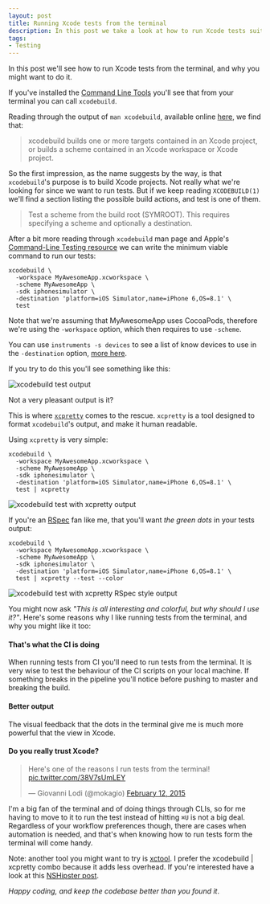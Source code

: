 ```yaml
---
layout: post
title: Running Xcode tests from the terminal
description: In this post we take a look at how to run Xcode tests suites from the terminal with xcodbuild and xcpretty, and why you should do it
tags:
- Testing
---
```


In this post we'll see how to run Xcode tests from the terminal, and why you might want to do it.

If you've installed the [Command Line Tools](http://railsapps.github.io/xcode-command-line-tools.html) you'll see that from your terminal you can call `xcodebuild`.

Reading through the output of `man xcodebuild`, available online [here](https://developer.apple.com/library/mac/documentation/Darwin/Reference/ManPages/man1/xcodebuild.1.html), we find that:

> xcodebuild builds one or more targets contained in an Xcode project, or builds a scheme contained in an Xcode workspace or Xcode project.

So the first impression, as the name suggests by the way, is that `xcodebuild`'s purpose is to build Xcode projects. Not really what we're looking for since we want to run tests. But if we keep reading `XCODEBUILD(1)` we'll find a section listing the possible build actions, and test is one of them.

> Test a scheme from the build root (SYMROOT).  This requires specifying a scheme and optionally a destination.

After a bit more reading through `xcodebuild` man page and Apple's [Command-Line Testing resource](https://developer.apple.com/library/prerelease/ios/documentation/DeveloperTools/Conceptual/testing_with_xcode/A2-command_line_testing/A2-command_line_testing.html) we can write the minimum viable command to run our tests:

```
xcodebuild \
  -workspace MyAwesomeApp.xcworkspace \
  -scheme MyAwesomeApp \
  -sdk iphonesimulator \
  -destination 'platform=iOS Simulator,name=iPhone 6,OS=8.1' \
  test
```

Note that we're assuming that MyAwesomeApp uses CocoaPods, therefore we're using the `-workspace` option, which then requires to use `-scheme`.

You can use `instruments -s devices` to see a list of know devices to use in the `-destination` option, [more here](http://mokagio.github.io/tech-journal/2015/03/12/xcode-list-available-devices.html).

If you try to do this you'll see something like this:

![xcodebuild test output](https://s3.amazonaws.com/mokacoding/xcodebuild-vanilla.gif)

Not a very pleasant output is it?

This is where [`xcpretty`](https://github.com/supermarin/xcpretty) comes to the rescue. `xcpretty` is a tool designed to format `xcodebuild`'s output, and make it human readable.

Using `xcpretty` is very simple:

```
xcodebuild \
  -workspace MyAwesomeApp.xcworkspace \
  -scheme MyAwesomeApp \
  -sdk iphonesimulator \
  -destination 'platform=iOS Simulator,name=iPhone 6,OS=8.1' \
  test | xcpretty
```

![xcodebuild test with xcpretty output](https://s3.amazonaws.com/mokacoding/xcodebuild-xcpretty.gif)

If you're an [RSpec](http://rspec.info/) fan like me, that you'll want _the green dots_ in your tests output:

```
xcodebuild \
  -workspace MyAwesomeApp.xcworkspace \
  -scheme MyAwesomeApp \
  -sdk iphonesimulator \
  -destination 'platform=iOS Simulator,name=iPhone 6,OS=8.1' \
  test | xcpretty --test --color
```

![xcodebuild test with xcpretty RSpec style output](https://s3.amazonaws.com/mokacoding/xcodebuild-xcpretty-test.gif)

You might now ask _"This is all interesting and colorful, but why should I use it?"_. Here's some reasons why I like running tests from the terminal, and why you might like it too:

#### That's what the CI is doing

When running tests from CI you'll need to run tests from the terminal. It is very wise to test the behaviour of the CI scripts on your local machine. If something breaks in the pipeline you'll notice before pushing to master and breaking the build.

#### Better output

The visual feedback that the dots in the terminal give me is much more powerful that the view in Xcode.

#### Do you really trust Xcode?

<blockquote class="twitter-tweet" data-cards="hidden" lang="en"><p>Here&#39;s one of the reasons I run tests from the terminal! <a href="http://t.co/38V7sUmLEY">pic.twitter.com/38V7sUmLEY</a></p>&mdash; Giovanni Lodi (@mokagio) <a href="https://twitter.com/mokagio/status/565703081237970944">February 12, 2015</a></blockquote>
<script async src="//platform.twitter.com/widgets.js" charset="utf-8"></script>

I'm a big fan of the terminal and of doing things through CLIs, so for me having to move to it to run the test instead of hitting `⌘U` is not a big deal. Regardless of your workflow preferences though, there are cases when automation is needed, and that's when knowing how to run tests form the terminal will come handy.

Note: another tool you might want to try is [xctool](https://github.com/facebook/xctool). I prefer the xcodebuild | xcpretty combo because it adds less overhead. If you're interested have a look at this [NSHipster post](http://nshipster.com/xctool/).

_Happy coding, and keep the codebase better than you found it_.


